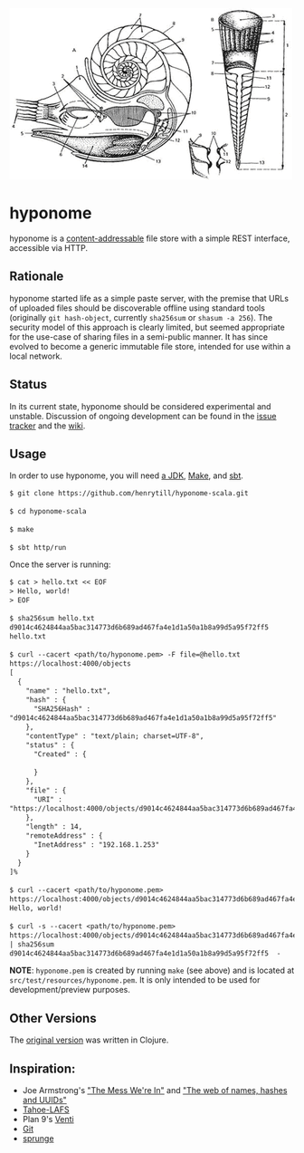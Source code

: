![](doc/molluscs.gif)

hyponome
========

hyponome is a [content-addressable](https://en.wikipedia.org/wiki/Content-addressable_storage) file store with a simple REST interface, accessible via HTTP.

## Rationale

hyponome started life as a simple paste server, with the premise that URLs of uploaded files should be discoverable offline using standard tools (originally `git hash-object`, currently `sha256sum` or `shasum -a 256`).  The security model of this approach is clearly limited, but seemed appropriate for the use-case of sharing files in a semi-public manner.  It has since evolved to become a generic immutable file store, intended for use within a local network.

## Status

In its current state, hyponome should be considered experimental and unstable.  Discussion of ongoing development can be found in the [issue tracker](https://github.com/henrytill/hyponome-scala/issues) and the [wiki](https://github.com/henrytill/hyponome-scala/wiki).

## Usage

In order to use hyponome, you will need [a JDK](http://openjdk.java.net/), [Make](https://www.gnu.org/software/make/), and [sbt](http://www.scala-sbt.org/).

```
$ git clone https://github.com/henrytill/hyponome-scala.git

$ cd hyponome-scala

$ make

$ sbt http/run
```

Once the server is running:
```
$ cat > hello.txt << EOF
> Hello, world!
> EOF

$ sha256sum hello.txt
d9014c4624844aa5bac314773d6b689ad467fa4e1d1a50a1b8a99d5a95f72ff5  hello.txt

$ curl --cacert <path/to/hyponome.pem> -F file=@hello.txt https://localhost:4000/objects
[
  {
    "name" : "hello.txt",
    "hash" : {
      "SHA256Hash" : "d9014c4624844aa5bac314773d6b689ad467fa4e1d1a50a1b8a99d5a95f72ff5"
    },
    "contentType" : "text/plain; charset=UTF-8",
    "status" : {
      "Created" : {

      }
    },
    "file" : {
      "URI" : "https://localhost:4000/objects/d9014c4624844aa5bac314773d6b689ad467fa4e1d1a50a1b8a99d5a95f72ff5/hello.txt"
    },
    "length" : 14,
    "remoteAddress" : {
      "InetAddress" : "192.168.1.253"
    }
  }
]%

$ curl --cacert <path/to/hyponome.pem> https://localhost:4000/objects/d9014c4624844aa5bac314773d6b689ad467fa4e1d1a50a1b8a99d5a95f72ff5/hello.txt
Hello, world!

$ curl -s --cacert <path/to/hyponome.pem> https://localhost:4000/objects/d9014c4624844aa5bac314773d6b689ad467fa4e1d1a50a1b8a99d5a95f72ff5/hello.txt | sha256sum
d9014c4624844aa5bac314773d6b689ad467fa4e1d1a50a1b8a99d5a95f72ff5  -
```
**NOTE**: `hyponome.pem` is created by running `make` (see above) and is located at `src/test/resources/hyponome.pem`.  It is only intended to be used for development/preview purposes.

## Other Versions

The [original version](https://github.com/henrytill/hyponome-clojure) was written in Clojure.

## Inspiration:

* Joe Armstrong's ["The Mess We're In"](https://www.youtube.com/watch?v=lKXe3HUG2l4) and ["The web of names, hashes and UUIDs"](http://joearms.github.io/2015/03/12/The_web_of_names.html)
* [Tahoe-LAFS](https://tahoe-lafs.org)
* Plan 9's [Venti](http://doc.cat-v.org/plan_9/4th_edition/papers/venti/)
* [Git](http://git-scm.com/)
* [sprunge](http://sprunge.us/)
